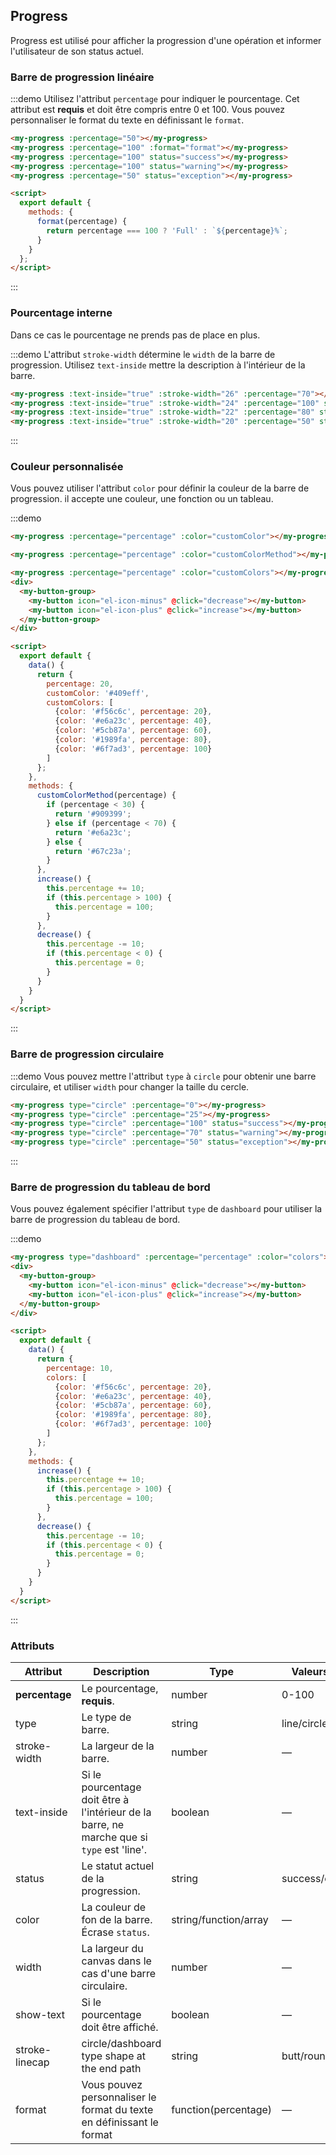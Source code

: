 ## Progress

Progress est utilisé pour afficher la progression d'une opération et informer l'utilisateur de son status actuel.

### Barre de progression linéaire

:::demo Utilisez l'attribut `percentage` pour indiquer le pourcentage. Cet attribut est **requis** et doit être compris entre 0 et 100. Vous pouvez personnaliser le format du texte en définissant le `format`.
```html
<my-progress :percentage="50"></my-progress>
<my-progress :percentage="100" :format="format"></my-progress>
<my-progress :percentage="100" status="success"></my-progress>
<my-progress :percentage="100" status="warning"></my-progress>
<my-progress :percentage="50" status="exception"></my-progress>

<script>
  export default {
    methods: {
      format(percentage) {
        return percentage === 100 ? 'Full' : `${percentage}%`;
      }
    }
  };
</script>
```
:::

### Pourcentage interne

Dans ce cas le pourcentage ne prends pas de place en plus.

:::demo L'attribut `stroke-width` détermine le `width` de la barre de progression. Utilisez `text-inside` mettre la description à l'intérieur de la barre.
```html
<my-progress :text-inside="true" :stroke-width="26" :percentage="70"></my-progress>
<my-progress :text-inside="true" :stroke-width="24" :percentage="100" status="success"></my-progress>
<my-progress :text-inside="true" :stroke-width="22" :percentage="80" status="warning"></my-progress>
<my-progress :text-inside="true" :stroke-width="20" :percentage="50" status="exception"></my-progress>
```
:::

### Couleur personnalisée

Vous pouvez utiliser l'attribut `color` pour définir la couleur de la barre de progression. il accepte une couleur, une fonction ou un tableau.

:::demo

```html
<my-progress :percentage="percentage" :color="customColor"></my-progress>

<my-progress :percentage="percentage" :color="customColorMethod"></my-progress>

<my-progress :percentage="percentage" :color="customColors"></my-progress>
<div>
  <my-button-group>
    <my-button icon="el-icon-minus" @click="decrease"></my-button>
    <my-button icon="el-icon-plus" @click="increase"></my-button>
  </my-button-group>
</div>

<script>
  export default {
    data() {
      return {
        percentage: 20,
        customColor: '#409eff',
        customColors: [
          {color: '#f56c6c', percentage: 20},
          {color: '#e6a23c', percentage: 40},
          {color: '#5cb87a', percentage: 60},
          {color: '#1989fa', percentage: 80},
          {color: '#6f7ad3', percentage: 100}
        ]
      };
    },
    methods: {
      customColorMethod(percentage) {
        if (percentage < 30) {
          return '#909399';
        } else if (percentage < 70) {
          return '#e6a23c';
        } else {
          return '#67c23a';
        }
      },
      increase() {
        this.percentage += 10;
        if (this.percentage > 100) {
          this.percentage = 100;
        }
      },
      decrease() {
        this.percentage -= 10;
        if (this.percentage < 0) {
          this.percentage = 0;
        }
      }
    }
  }
</script>
```
:::

### Barre de progression circulaire

:::demo Vous pouvez mettre l'attribut `type` à `circle` pour obtenir une barre circulaire, et utiliser `width` pour changer la taille du cercle.
```html
<my-progress type="circle" :percentage="0"></my-progress>
<my-progress type="circle" :percentage="25"></my-progress>
<my-progress type="circle" :percentage="100" status="success"></my-progress>
<my-progress type="circle" :percentage="70" status="warning"></my-progress>
<my-progress type="circle" :percentage="50" status="exception"></my-progress>
```
:::

### Barre de progression du tableau de bord

Vous pouvez également spécifier l'attribut `type` de `dashboard` pour utiliser la barre de progression du tableau de bord.

:::demo

```html
<my-progress type="dashboard" :percentage="percentage" :color="colors"></my-progress>
<div>
  <my-button-group>
    <my-button icon="el-icon-minus" @click="decrease"></my-button>
    <my-button icon="el-icon-plus" @click="increase"></my-button>
  </my-button-group>
</div>

<script>
  export default {
    data() {
      return {
        percentage: 10,
        colors: [
          {color: '#f56c6c', percentage: 20},
          {color: '#e6a23c', percentage: 40},
          {color: '#5cb87a', percentage: 60},
          {color: '#1989fa', percentage: 80},
          {color: '#6f7ad3', percentage: 100}
        ]
      };
    },
    methods: {
      increase() {
        this.percentage += 10;
        if (this.percentage > 100) {
          this.percentage = 100;
        }
      },
      decrease() {
        this.percentage -= 10;
        if (this.percentage < 0) {
          this.percentage = 0;
        }
      }
    }
  }
</script>
```
:::

### Attributs

| Attribut      | Description          | Type      | Valeurs acceptées       | Défaut  |
| --- | ---- | ---- | ---- | ---- |
| **percentage** | Le pourcentage, **requis**. | number | 0-100 | 0 |
| type | Le type de barre. | string | line/circle/dashboard | line |
| stroke-width | La largeur de la barre. | number | — | 6 |
| text-inside | Si le pourcentage doit être à l'intérieur de la barre, ne marche que si `type` est 'line'. | boolean | — | false |
| status | Le statut actuel de la progression. | string | success/exception/text | — |
| color  | La couleur de fon de la barre. Écrase `status`. | string/function/array | — | '' |
| width | La largeur du canvas dans le cas d'une barre circulaire. | number | — | 126 |
| show-text | Si le pourcentage doit être affiché. | boolean | — | true |
| stroke-linecap  | circle/dashboard type shape at the end path | string | butt/round/square | round |
| format  | Vous pouvez personnaliser le format du texte en définissant le format  | function(percentage) | — | — |